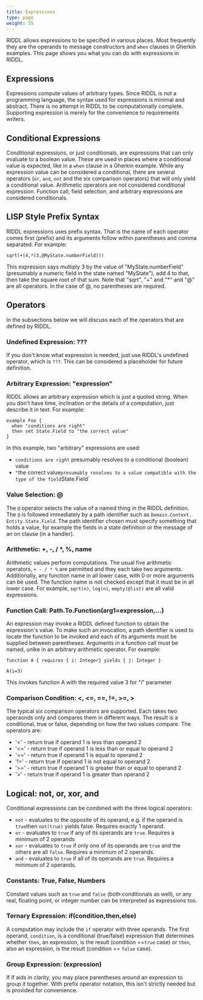 ```yaml
---
title: Expressions
type: page
weight: 35
---
```


RIDDL allows expressions to be specified in various places. Most frequently
they are the operands to message constructors and `when` clauses in 
Gherkin examples.  This page shows you what you can do with expressions in 
RIDDL.

## Expressions
Expressions compute values of arbitrary types. Since RIDDL is not a 
programming language, the syntax used for expressions is minimal and 
abstract. There is no attempt in RIDDL to be computationally complete. 
Supporting expression is merely for the convenience to requirements writers.

## Conditional Expressions
Conditional expressions, or just conditionals, are expressions that can only
evaluate to a boolean value. These are used in places where a conditional 
value is expected, like in a `when` clause in a Gherkin example. While any 
expression value can be considered a conditional, there are several 
operators (`or`, `and`, `not` and the six comparison operators) that will 
only yield a conditional value.  Arithmetic operators are not considered 
conditional expression. Function call, field selection, and arbitrary 
expressions are considered conditionals.  

## LISP Style Prefix Syntax
RIDDL expressions uses prefix syntax. That is the name of each operator 
comes first (prefix) and its arguments follow within parentheses and comma 
separated. For example:
```riddl
sqrt(+(4,*(3,@MyState.numberField)))
```
This expression says multiply 3 by the value of "MyState.numberField" 
(presumably a numeric field in the state named "MyState"), add 4 to that, then 
take the square root of that sum. Note that "sqrt", "+" and "*" and "@" are 
all operators. In the case of @, no parentheses are required.


## Operators
In the subsections below we will discuss each of the operators that are 
defined by RIDDL.   

### Undefined Expression: ???
If you don't know what expression is needed, just use RIDDL's undefined 
operator, which is `???`. This can be considered a placeholder for future 
definition. 

### Arbitrary Expression: "expression"
RIDDL allows an arbitrary expression which is just a quoted string. When you
don't have time, inclination or the details of a computation, just describe 
it in text. For example:
```riddl
example Foo {
  when "conditions are right"
  then set State.Field to "the correct value"
}
```
In this example, two "arbitrary" expressions are used: 
* `conditions are right` presumably resolves to a conditional (boolean) value
* `"`the correct value` presumably resolves to a value compatible with the 
  type of the field `State.Field`

### Value Selection: @
The `@` operator selects the value of a named thing in the RIDDL definition. 
The `@` is followed immediately by a path identifier such as `Domain.Context.
Entity.State.Field`. The path identifier chosen must specify something that 
holds a value, for example the fields in a state definition or the message 
of an on clause (in a handler). 

### Arithmetic: +, -, / *, %, name
Arithmetic values perform computations. The usual five arithmetic operators, 
`+ - / * %` are permitted and they each take two arguments.  Additionally, 
any function name in all lower case, with 0 or more arguments can be used. 
The function name is not checked except that it must be in all lower case. 
For example, `sqrt(n)`, `log(n)`, `empty(@list)` are all valid expressions.

### Function Call: Path.To.Function(arg1=expression,...)
An expression may invoke a RIDDL defined function to obtain the expression's 
value. To make such an invocation, a path identifier is used to locate 
the function to be invoked and each of its arguments must be supplied 
between parentheses.  Arguments in a function call must be named, unlke in 
an arbitrary arithmetic operator. For example:
```riddl
function A { requires { i: Integer} yields { j: Integer }

A(i=3) 
```
This invokes function A with the required value 3 for "i" parameter

### Comparison Condition: <, <=, ==, !=, >=, >
The typical six comparison operators are supported. Each takes two operaonds 
only and compares them in different ways. The result is a conditional, true 
or false, depending on how the two values compare. The operators are:
* '<' - return true if operand 1 is less than operand 2
* '<=' - return true if operand 1 is less than or equal to operand 2
* '==' - return true if operand 1 is equal to operand 2
* '!=' - return true if operand 1 is not equal to operand 2
* '>=' - return true if operand 1 is greater than or equal to operand 2
* '>' - return true if operand 1 is greater than operand 2

## Logical: not, or, xor, and
Conditional expressions can be combined with the three logical operators:
* `not` - evaluates to the opposite of its operand, e.g. if the operand is 
  `true`then `not(true)` yields false. Requires exactly 1 operand.
* `or` - evaluates to `true` if any of its operands are `true`. Requires a 
  minimum of 2 operands
* `xor` - evaluates to `true` if only one of its operands are 
  `true` and the others are all `false`. Requires a minimum of 2 operands.
* `and` - evaluates to `true` if all of its operands are `true`. Requires a 
  minimum of 2 operands.

### Constants: True, False, Numbers
Constant values such as `true` and `false` (both conditionals as well), or 
any real, floating point, or integer number can be interpreted as 
expressions too.

### Ternary Expression: if(condition,then,else)
A computation may include the `if` operator with three operands. The first 
operand, `condition`, is a conditional (true/false) expression that determines 
whether `then`, an expression, is the result (condition ==`true` case) or 
`then`, also an expression, is the result (condition == `false` case). 

### Group Expression: (expression)
If if aids in clarity, you may place parentheses around an expression to 
group it together. With prefix operator notation, this isn't strictly needed 
but is provided for convenience. 
